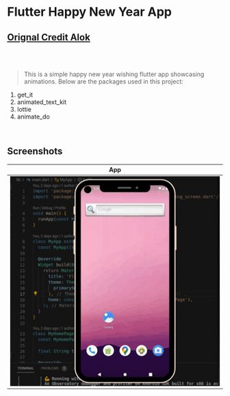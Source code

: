 # Flutter Happy New Year App 

## [Orignal Credit Alok](https://github.com/alok2811/happy_new_year_2023/blob/main/README.md)
<br></br>
> This is a simple happy new year wishing flutter app showcasing animations. Below are the packages used in this project:
1. get_it
2. animated_text_kit
3. lottie
4. animate_do
<br>
<!-- <a href="https://blog.codemagic.io/rest-api-in-flutter/" target="_blank"> Article</a> 
 -->

## Screenshots

| App | 
| ---------------- |
| ![](output.gif) | 
